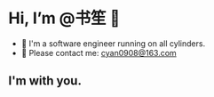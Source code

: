 # Hi, I’m @书笙 👋

- 🎈 I'm a software engineer running on all cylinders.
- 📧 Please contact me: cyan0908@163.com

  
## I'm with you.
